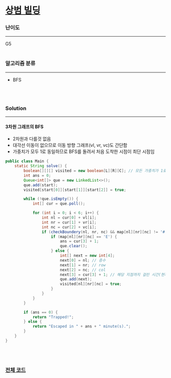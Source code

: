 # [상범 빌딩](https://www.acmicpc.net/problem/6593)

### 난이도

***
G5
<br><br>

### 알고리즘 분류

***

* BFS

<br><br>

### Solution

***

#### 3차원 그래프의 BFS

* 2차원과 다를것 없음
* 대각선 이동이 없으므로 이동 방향 그래프(vl, vr, vc)도 간단함
* 가중치가 모두 1로 동일하므로 BFS를 돌려서 처음 도착한 시점이 최단 시점임

```java
public class Main {
    static String solve() {
        boolean[][][] visited = new boolean[L][R][C]; // 모든 가중치가 1로 동일하기 때문에 따로 거리에 대한 최소값을 구할 필요가 없어서 true/false 로 표현해도 충분하다.
        int ans = 0;
        Queue<int[]> que = new LinkedList<>();
        que.add(start);
        visited[start[0]][start[1]][start[2]] = true;

        while (!que.isEmpty()) {
            int[] cur = que.poll();

            for (int i = 0; i < 6; i++) {
                int nl = cur[0] + vl[i];
                int nr = cur[1] + vr[i];
                int nc = cur[2] + vc[i];
                if (checkBoundery(nl, nr, nc) && map[nl][nr][nc] != '#' && !visited[nl][nr][nc]) {
                    if (map[nl][nr][nc] == 'E') {
                        ans = cur[3] + 1;
                        que.clear();
                    } else {
                        int[] next = new int[4];
                        next[0] = nl; // 층수
                        next[1] = nr; // row 
                        next[2] = nc; // col
                        next[3] = cur[3] + 1; // 해당 지점까지 걸린 시간(현재 + 1)
                        que.add(next);
                        visited[nl][nr][nc] = true;
                    }
                }
            }
        }

        if (ans == 0) {
            return "Trapped!";
        } else {
            return "Escaped in " + ans + " minute(s).";
        }
    }
}
```

<br><br>

### [전체 코드](https://github.com/Jungmin-Seo0527/CodingTest/blob/main/src/BOJ6593_상범_빌딩.java)
